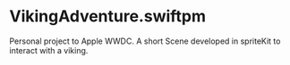 # VikingAdventure.swiftpm
Personal project to Apple WWDC.
A short Scene developed in spriteKit to interact with a viking.

